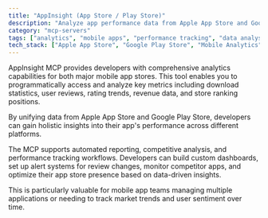 ```yaml
---
title: "AppInsight (App Store / Play Store)"
description: "Analyze app performance data from Apple App Store and Google Play Store to track downloads, reviews, and rankings."
category: "mcp-servers"
tags: ["analytics", "mobile apps", "performance tracking", "data analysis", "competitive analysis"]
tech_stack: ["Apple App Store", "Google Play Store", "Mobile Analytics", "App Store Optimization", "Performance Monitoring", "Automated Reporting"]
---
```


AppInsight MCP provides developers with comprehensive analytics capabilities for both major mobile app stores. This tool enables you to programmatically access and analyze key metrics including download statistics, user reviews, rating trends, revenue data, and store ranking positions. 

By unifying data from Apple App Store and Google Play Store, developers can gain holistic insights into their app's performance across different platforms.

The MCP supports automated reporting, competitive analysis, and performance tracking workflows. Developers can build custom dashboards, set up alert systems for review changes, monitor competitor apps, and optimize their app store presence based on data-driven insights. 

This is particularly valuable for mobile app teams managing multiple applications or needing to track market trends and user sentiment over time.